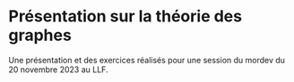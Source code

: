 # Présentation sur la théorie des graphes

Une présentation et des exercices réalisés pour une session du mordev du 20 novembre 2023 au LLF.

